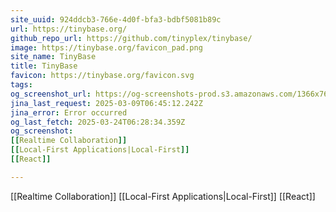 ```yaml
---
site_uuid: 924ddcb3-766e-4d0f-bfa3-bdbf5081b89c
url: https://tinybase.org/
github_repo_url: https://github.com/tinyplex/tinybase/
image: https://tinybase.org/favicon_pad.png
site_name: TinyBase
title: TinyBase
favicon: https://tinybase.org/favicon.svg
tags: 
og_screenshot_url: https://og-screenshots-prod.s3.amazonaws.com/1366x768/80/false/9acff6219921c86ad1e6c3aa03103f7ab99b25bec2d7f0e0b983e3960a7193d2.jpeg
jina_last_request: 2025-03-09T06:45:12.242Z
jina_error: Error occurred
og_last_fetch: 2025-03-24T06:28:34.359Z
og_screenshot: 
[[Realtime Collaboration]]
[[Local-First Applications|Local-First]]
[[React]]

---
```


[[Realtime Collaboration]]
[[Local-First Applications|Local-First]]
[[React]]
